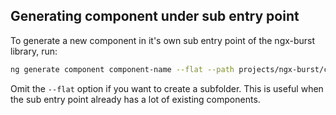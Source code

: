 ## Generating component under sub entry point

To generate a new component in it's own sub entry point of the ngx-burst library, run:

```bash
ng generate component component-name --flat --path projects/ngx-burst/component-name/src
```

Omit the `--flat` option if you want to create a subfolder. This is useful when the sub entry point already has a lot of existing components.
